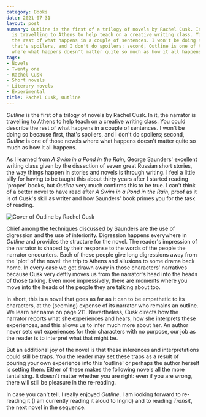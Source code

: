 ```yaml
---
category: Books
date: 2021-07-31
layout: post
summary: Outline is the first of a trilogy of novels by Rachel Cusk. In it, the narrator
  is travelling to Athens to help teach on a creative writing class. You could describe
  the rest of what happens in a couple of sentences. I won't be doing so because first,
  that's spoilers, and I don't do spoilers; second, Outline is one of those novels
  where what happens doesn't matter quite so much as how it all happens.
tags:
- Novels
- Twenty one
- Rachel Cusk
- Short novels
- Literary novels
- Experimental
title: Rachel Cusk, Outline
---
```


_Outline_ is the first of a trilogy of novels by Rachel Cusk. In it, the narrator is travelling to Athens to help teach on a creative writing class. You could describe the rest of what happens in a couple of sentences. I won't be doing so because first, that's spoilers, and I don't do spoilers; second, _Outline_ is one of those novels where what happens doesn't matter quite so much as how it all happens.

As I learned from _A Swim in a Pond in the Rain_, George Saunders' excellent writing class given by the dissection of seven great Russian short stories, the way things happen in stories and novels is through writing. I feel a little silly for having to be taught this about thirty years after I started reading 'proper' books, but _Outline_ very much confirms this to be true. I can't think of a better novel to have read after _A Swim in a Pond in the Rain_, proof as it is of Cusk's skill as writer and how Saunders' book primes you for the task of reading.

![Cover of Outline by Rachel Cusk](/static/images/other/cusk_outline_cover.jpg "Cover of Outline by Rachel Cusk")

Chief among the techniques discussed by Saunders are the use of digression and the use of interiority. Digression happens everywhere in _Outline_ and provides the structure for the novel. The reader's impression of the narrator is shaped by their response to the words of the people the narrator encounters. Each of these people give long digressions away from the 'plot' of the novel: the trip to Athens and allusions to some drama back home. In every case we get drawn away in those characters' narratives because Cusk very deftly moves us from the narrator's head into the heads of those talking. Even more impressively, there are moments where you move into the heads of the people they are talking about too.

In short, this is a novel that goes as far as it can to be empathetic to its characters, at the (seeming) expense of its narrator who remains an outline. We learn her name on page 211. Nevertheless, Cusk directs how the narrator reports what she experiences and hears, how she interprets these experiences, and this allows us to infer much more about her. An author never sets out experiences for their characters with no purpose, our job as the reader is to interpret what that might be. 

But an additional joy of the novel is that these inferences and interpretations could still be traps. You the reader may set these traps as a result of pouring your own experience into this 'outline' or perhaps the author herself is setting them. Either of these makes the following novels all the more tantalising. It doesn't matter whether you are right: even if you are wrong, there will still be pleasure in the re-reading.

In case you can't tell, I really enjoyed _Outline_. I am looking forward to re-reading it (I am currently reading it aloud to Ingrid) and to reading _Transit_, the next novel in the sequence.